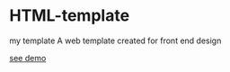 # HTML-template
my template
A web template created for front end design

[see demo](https://abdulsamad-optimisticstr.github.io/HTML-template/index.html)
